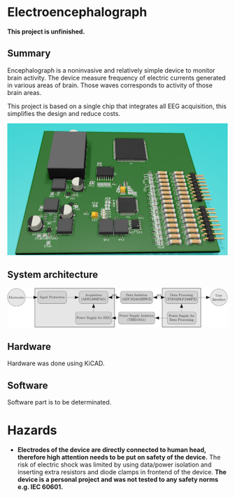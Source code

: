 # Electroencephalograph

**This project is unfinished.**

## Summary

Encephalograph is a noninvasive and relatively simple device to monitor brain activity. The device measure frequency of electric currents generated in various areas of brain. Those waves corresponds to activity of those brain areas.

This project is based on a single chip that integrates all EEG acquisition, this simplifies the design and reduce costs.

![render of the device](https://raw.githubusercontent.com/RobertGawron/Electroencephalograph/master/documentation/pictures/render_30_12_2019.png)

## System architecture

![architecture](https://raw.githubusercontent.com/RobertGawron/Electroencephalograph/master/documentation/diagrams/ArchitectureOverview-1.png)



## Hardware

Hardware was done using KiCAD.

## Software

Software part is to be determinated.

# Hazards

* **Electrodes of the device are directly connected to human head, therefore high attention needs to be put on safety of the device.** The risk of electric shock was limited by using data/power isolation and inserting extra resistors and diode clamps in frontend of the device. **The device is a personal project and was not tested to any safety norms e.g. IEC 60601.**